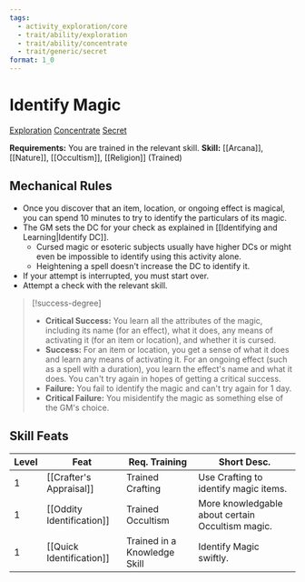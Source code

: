 ```yaml
---
tags:
  - activity_exploration/core
  - trait/ability/exploration
  - trait/ability/concentrate
  - trait/generic/secret
format: 1_0
---
```

# Identify Magic

[Exploration](Exploration.md "Action & Ability Trait") [Concentrate](Concentrate.md "Action & Ability Trait") [Secret](Secret.md "General Trait")

**Requirements:** You are trained in the relevant skill.
**Skill:** [[Arcana]], [[Nature]], [[Occultism]], [[Religion]] (Trained)

## Mechanical Rules

- Once you discover that an item, location, or ongoing effect is magical, you can spend 10 minutes to try to identify the particulars of its magic.
- The GM sets the DC for your check as explained in [[Identifying and Learning|Identify DC]].
	- Cursed magic or esoteric subjects usually have higher DCs or might even be impossible to identify using this activity alone.
	- Heightening a spell doesn't increase the DC to identify it.  
- If your attempt is interrupted, you must start over.
-  Attempt a check with the relevant skill.

> [!success-degree] 
>- **Critical Success:** You learn all the attributes of the magic, including its name (for an effect), what it does, any means of activating it (for an item or location), and whether it is cursed.  
>- **Success:** For an item or location, you get a sense of what it does and learn any means of activating it. For an ongoing effect (such as a spell with a duration), you learn the effect's name and what it does. You can't try again in hopes of getting a critical success.  
>- **Failure:** You fail to identify the magic and can't try again for 1 day.  
>- **Critical Failure:** You misidentify the magic as something else of the GM's choice.


## Skill Feats

| Level | Feat                      | Req. Training                | Short Desc.                                      |
| ----- | ------------------------- | ---------------------------- | ------------------------------------------------ |
| 1     | [[Crafter's Appraisal]]   | Trained Crafting             | Use Crafting to identify magic items.            |
| 1     | [[Oddity Identification]] | Trained Occultism            | More knowledgable about certain Occultism magic. |
| 1     | [[Quick Identification]]  | Trained in a Knowledge Skill | Identify Magic swiftly.                          |
